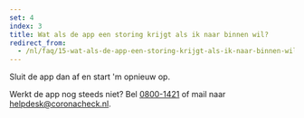 ```yaml
---
set: 4
index: 3
title: Wat als de app een storing krijgt als ik naar binnen wil?
redirect_from: 
  - /nl/faq/15-wat-als-de-app-een-storing-krijgt-als-ik-naar-binnen-wil
---
```

Sluit de app dan af en start 'm opnieuw op. 

Werkt de app nog steeds niet? Bel <a href="tel:08001421">0800-1421</a> of mail naar [helpdesk@coronacheck.nl](mailto:helpdesk@coronacheck.nl).
